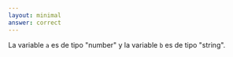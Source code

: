 ```yaml
---
layout: minimal
answer: correct 
---
```

<!-- 
The variable `a` is a "number" type, and variable `b` is a "string" type. -->
La variable `a` es de tipo "number" y la variable `b` es de tipo "string".
